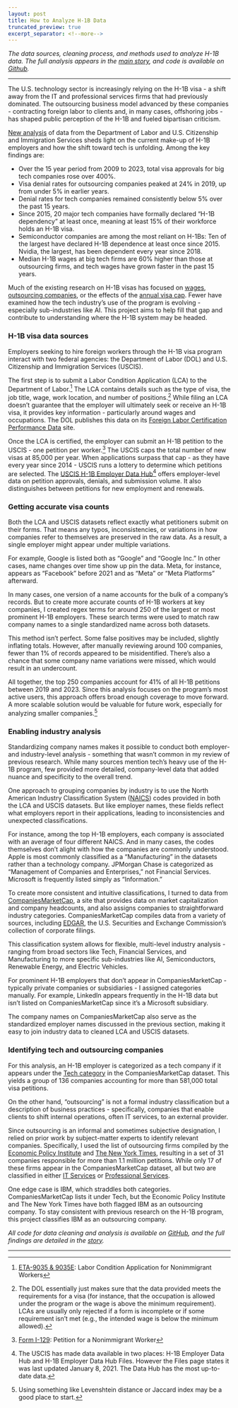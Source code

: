 ```yaml
---
layout: post
title: How to Analyze H-1B Data
truncated_preview: true
excerpt_separator: <!--more-->
---
```


*The data sources, cleaning process, and methods used to analyze H-1B data. The full analysis appears in the [main story](https://www.nikhilgahlawat.com/projects/h1b-tech/), and code is available on [Github](https://github.com/nikhilgahlawat/immigration-h1b/).*

<!--more-->

-----

The U.S. technology sector is increasingly relying on the H-1B visa \- a shift away from the IT and professional services firms that had previously dominated. The outsourcing business model advanced by these companies \- contracting foreign labor to clients and, in many cases, offshoring jobs \- has shaped public perception of the H-1B and fueled bipartisan criticism.

[New analysis](https://www.nikhilgahlawat.com/projects/h1b-tech/) of data from the Department of Labor and U.S. Citizenship and Immigration Services sheds light on the current make-up of H-1B employers and how the shift toward tech is unfolding. Among the key findings are:

* Over the 15 year period from 2009 to 2023, total visa approvals for big tech companies rose over 400%.  
* Visa denial rates for outsourcing companies peaked at 24% in 2019, up from under 5% in earlier years.  
* Denial rates for tech companies remained consistently below 5% over the past 15 years.  
* Since 2015, 20 major tech companies have formally declared “H-1B dependency” at least once, meaning at least 15% of their workforce holds an H-1B visa.  
* Semiconductor companies are among the most reliant on H-1Bs: Ten of the largest have declared H-1B dependence at least once since 2015\. Nvidia, the largest, has been dependent every year since 2018\.  
* Median H-1B wages at big tech firms are 60% higher than those at outsourcing firms, and tech wages have grown faster in the past 15 years.

Much of the existing research on H-1B visas has focused on [wages](https://nfap.com/wp-content/uploads/2020/10/Analysis-of-DOL-H-1B-Wage-Rule.NFAP-Policy-Brief.October-2020.pdf), [outsourcing companies](https://www.epi.org/blog/the-biden-administration-can-stop-h-1b-visas-from-fueling-outsourcing-half-of-the-top-30-h-1b-employers-were-outsourcing-firms-in-2021/), or the effects of the [annual visa cap](https://www.cato.org/blog/h-1b-lottery-results-announced-3/4-rejected). Fewer have examined how the tech industry’s use of the program is evolving \- especially sub-industries like AI. This project aims to help fill that gap and contribute to understanding where the H-1B system may be headed.

### H-1B visa data sources

Employers seeking to hire foreign workers through the H-1B visa program interact with two federal agencies: the Department of Labor (DOL) and U.S. Citizenship and Immigration Services (USCIS).

The first step is to submit a Labor Condition Application (LCA) to the Department of Labor.[^fn-DOL-form] The LCA contains details such as the type of visa, the job title, wage, work location, and number of positions.[^fn-DOL] While filing an LCA doesn’t guarantee that the employer will ultimately seek or receive an H-1B visa, it provides key information \- particularly around wages and occupations. The DOL publishes this data on its [Foreign Labor Certification Performance Data](https://www.dol.gov/agencies/eta/foreign-labor/performance) site.

Once the LCA is certified, the employer can submit an H-1B petition to the USCIS \- one petition per worker.[^fn-USCIS-form] The USCIS caps the total number of new visas at 85,000 per year. When applications surpass that cap \- as they have every year since 2014 \- USCIS runs a lottery to determine which petitions are selected. The [USCIS H-1B Employer Data Hub](https://www.uscis.gov/tools/reports-and-studies/h-1b-employer-data-hub)[^fn-data-hub] offers employer-level data on petition approvals, denials, and submission volume. It also distinguishes between petitions for new employment and renewals.

### Getting accurate visa counts

Both the LCA and USCIS datasets reflect exactly what petitioners submit on their forms. That means any typos, inconsistencies, or variations in how companies refer to themselves are preserved in the raw data. As a result, a single employer might appear under multiple variations.

For example, Google is listed both as “Google” and “Google Inc.” In other cases, name changes over time show up pin the data. Meta, for instance, appears as “Facebook” before 2021 and as “Meta” or “Meta Platforms” afterward.

In many cases, one version of a name accounts for the bulk of a company’s records. But to create more accurate counts of H-1B workers at key companies, I created regex terms for around 250 of the largest or most prominent H-1B employers. These search terms were used to match raw company names to a single standardized name across both datasets.

This method isn’t perfect. Some false positives may be included, slightly inflating totals. However, after manually reviewing around 100 companies, fewer than 1% of records appeared to be misidentified. There’s also a chance that some company name variations were missed, which would result in an undercount.

All together, the top 250 companies account for 41% of all H-1B petitions between 2019 and 2023\. Since this analysis focuses on the program’s most active users, this approach offers broad enough coverage to move forward. A more scalable solution would be valuable for future work, especially for analyzing smaller companies.[^fn-standardization]

### Enabling industry analysis

Standardizing company names makes it possible to conduct both employer- and industry-level analysis \- something that wasn’t common in my review of previous research. While many sources mention tech’s heavy use of the H-1B program, few provided more detailed, company-level data that added nuance and specificity to the overall trend.

One approach to grouping companies by industry is to use the North American Industry Classification System ([NAICS](https://www.census.gov/naics/)) codes provided in both the LCA and USCIS datasets. But like employer names, these fields reflect what employers report in their applications, leading to inconsistencies and unexpected classifications.

For instance, among the top H-1B employers, each company is associated with an average of four different NAICS. And in many cases, the codes themselves don’t alight with how the companies are commonly understood. Apple is most commonly classified as a “Manufacturing” in the datasets rather than a technology company. JPMorgan Chase is categorized as “Management of Companies and Enterprises,” not Financial Services. Microsoft is frequently listed simply as “Information.”

To create more consistent and intuitive classifications, I turned to data from [CompaniesMarketCap](https://companiesmarketcap.com/), a site that provides data on market capitalization and company headcounts, and also assigns companies to straightforward industry categories. CompaniesMarketCap compiles data from a variety of sources, including [EDGAR](https://www.sec.gov/edgar), the U.S. Securities and Exchange Commission’s collection of corporate filings.

This classification system allows for flexible, multi-level industry analysis \- ranging from broad sectors like Tech, Financial Services, and Manufacturing to more specific sub-industries like AI, Semiconductors, Renewable Energy, and Electric Vehicles.

For prominent H-1B employers that don’t appear in CompaniesMarketCap \- typically private companies or subsidiaries \- I assigned categories manually. For example, LinkedIn appears frequently in the H-1B data but isn’t listed on CompaniesMarketCap since it’s a Microsoft subsidiary.

The company names on CompaniesMarketCap also serve as the standardized employer names discussed in the previous section, making it easy to join industry data to cleaned LCA and USCIS datasets.

### Identifying tech and outsourcing companies

For this analysis, an H-1B employer is categorized as a tech company if it appears under the [Tech category](https://companiesmarketcap.com/tech/largest-tech-companies-by-market-cap/) in the CompaniesMarketCap dataset. This yields a group of 136 companies accounting for more than 581,000 total visa petitions.

On the other hand, “outsourcing” is not a formal industry classification but a description of business practices \- specifically, companies that enable clients to shift internal operations, often IT services, to an external provider.

Since outsourcing is an informal and sometimes subjective designation, I relied on prior work by subject-matter experts to identify relevant companies. Specifically, I used the list of outsourcing firms compiled by the [Economic Policy Institute](https://www.epi.org/blog/tech-and-outsourcing-companies-continue-to-exploit-the-h-1b-visa-program-at-a-time-of-mass-layoffs-the-top-30-h-1b-employers-hired-34000-new-h-1b-workers-in-2022-and-laid-off-at-least-85000-workers/) and [The New York Times](https://www.nytimes.com/interactive/2015/11/06/us/outsourcing-companies-dominate-h1b-visas.html), resulting in a set of 31 companies responsible for more than 1.1 million petitions. While only 17 of these firms appear  in the CompaniesMarketCap dataset, all but two are classified in either [IT Services](https://companiesmarketcap.com/it-services/largest-it-service-companies-by-market-cap/) or [Professional Services](https://companiesmarketcap.com/professional-services/largest-professional-service-companies-by-market-cap/).

One edge case is IBM, which straddles both categories. CompaniesMarketCap lists it under Tech, but the Economic Policy Institute and The New York Times have both flagged IBM as an outsourcing company. To stay consistent with previous research on the H-1B program, this project classifies IBM as an outsourcing company.

*All code for data cleaning and analysis is available on [GitHub](https://github.com/nikhilgahlawat/immigration-h1b/), and the full findings are detailed in the [story](https://www.nikhilgahlawat.com/projects/h1b-tech/).*

---

[^fn-DOL-form]: [ETA-9035 & 9035E](https://flag.dol.gov/programs/LCA): Labor Condition Application for Nonimmigrant Workers
[^fn-DOL]: The DOL essentially just makes sure that the data provided meets the requirements for a visa (for instance, that the occupation is allowed under the program or the wage is above the minimum requirement). LCAs are usually only rejected if a form is incomplete or if some requirement isn’t met (e.g., the intended wage is below the minimum allowed).
[^fn-USCIS-form]: [Form I-129](https://www.uscis.gov/i-129): Petition for a Nonimmigrant Worker
[^fn-data-hub]: The USCIS has made data available in two places: H-1B Employer Data Hub and H-1B Employer Data Hub Files. However the Files page states it was last updated January 8, 2021. The Data Hub has the most up-to-date data.
[^fn-standardization]: Using something like Levenshtein distance or Jaccard index may be a good place to start.